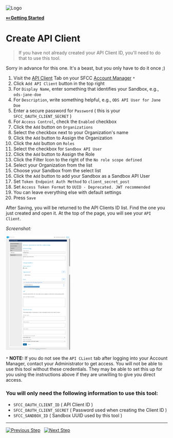 ![Logo](https://avatars.githubusercontent.com/u/151680118?s=200&v=4 "Logo")

**[↤ Getting Started](../README.md)**

Create API Client
===

> If you have not already created your API Client ID, you'll need to do that to use this tool.

Sorry in advance for this one. It's a beast, but you only have to do it once ;)

1. Visit the [API Client](https://account.demandware.com/dw/account/APIAdmin) Tab on your SFCC [Account Manager](https://account.demandware.com/dw/account/Home) `*`
2. Click `Add API Client` button in the top right
3. For `Display Name`, enter something that identifies your Sandbox, e.g., `ods-jane-doe`
4. For `Description`, write something helpful, e.g., `ODS API User for Jane Doe`
5. Enter a secure password for `Password` ( this is your `SFCC_OAUTH_CLIENT_SECRET` )
6. For `Access Control`, check the `Enabled` checkbox
7. Click the `Add` button on `Organizations`
8. Select the checkbox next to your Organization's name
9. Click the `Add` button to Assign the Organization
10. Click the `Add` button on `Roles`
11. Select the checkbox for `Sandbox API User`
12. Click the `Add` button to Assign the Role
13. Click the Filter Icon to the right of the `No role scope defined`
14. Select your Organization from the list
15. Choose your Sandbox from the select list
16. Click the `Add` button to add your Sandbox as a Sandbox API User
17. Set `Token Endpoint Auth Method` to `client_secret_post`
18. Set `Access Token Format` to `UUID - Deprecated. JWT recommended`
19. You can leave everything else with default settings
20. Press `Save`

After Saving, you will be returned to the API Clients ID list. Find the one you just created and open it. At the top of the page, you will see your `API Client`.

*Screenshot:*

<img src="./img/create-client-id.png" width="200" alt="screenshot" />

`*` **NOTE:** If you do not see the `API CLient` tab after logging into your Account Manager, contact your Administrator to get access.  You will not be able to use this tool without these credentials.  They may be able to set this up for you using the instructions above if they are unwilling to give you direct access.

### You will only need the following information to use this tool:

* `SFCC_OAUTH_CLIENT_ID` ( API Client ID )
* `SFCC_OAUTH_CLIENT_SECRET` ( Password used when creating the Client ID )
* `SFCC_SANDBOX_ID` ( Sandbox UUID used by this tool )

---

[![Previous Step](https://img.shields.io/badge/Previous-121212.svg?logo=github&style=for-the-badge)](./install-sfcc-ci.md) &nbsp; [![Next Step](https://img.shields.io/badge/Next_Step-1aa0db.svg?logo=github&style=for-the-badge)](./adding-environment-variables.md)
